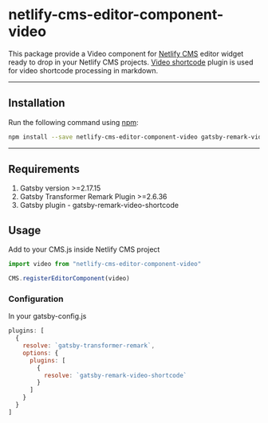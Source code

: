 # netlify-cms-editor-component-video

This package provide a Video component for [Netlify CMS](https://www.netlifycms.org/) editor widget ready to drop in your Netlify CMS projects.
[Video shortcode](https://github.com/agrawalaayushi/gatsby-remark-video-shortcode) plugin is used for video shortcode processing in markdown.

---

## Installation

Run the following command using [npm](https://www.npmjs.com/):

```bash
npm install --save netlify-cms-editor-component-video gatsby-remark-video-shortcode

```

---

## Requirements

1. Gatsby version >=2.17.15
2. Gatsby Transformer Remark Plugin >=2.6.36
3. Gatsby plugin - gatsby-remark-video-shortcode

## Usage

Add to your CMS.js inside Netlify CMS project

```js
import video from "netlify-cms-editor-component-video"

CMS.registerEditorComponent(video)
```

### Configuration

In your gatsby-config.js

```js
plugins: [
  {
    resolve: `gatsby-transformer-remark`,
    options: {
      plugins: [
        {
          resolve: `gatsby-remark-video-shortcode`
        }
      ]
    }
  }
]
```
